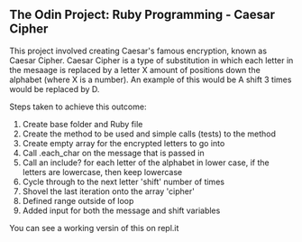 ## The Odin Project: Ruby Programming - Caesar Cipher

This project involved creating Caesar's famous encryption, known as Caesar Cipher. Caesar Cipher is a type of substitution in which each letter in the mesaage is replaced by a letter X amount of positions down the alphabet (where X is a number). An example of this would be A shift 3 times would be replaced by D. 

Steps taken to achieve this outcome:

1. Create base folder and Ruby file
2. Create the method to be used and simple calls (tests) to the method
3. Create empty array for the encrypted letters to go into
4. Call .each_char on the message that is passed in
5. Call an include? for each letter of the alphabet in lower case, if the letters are lowercase, then keep lowercase
6. Cycle through to the next letter 'shift' number of times
7. Shovel the last iteration onto the array 'cipher'
8. Defined range outside of loop
9. Added input for both the message and shift variables

You can see a working versin of this on repl.it